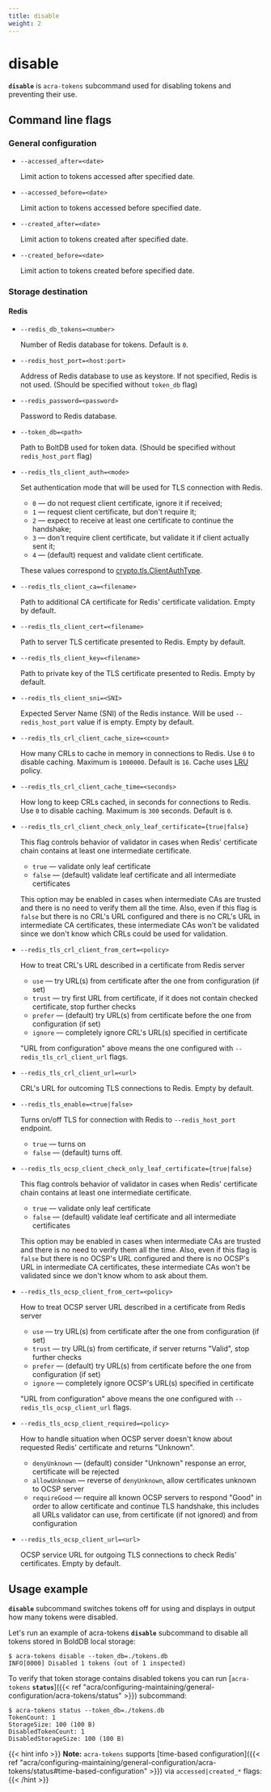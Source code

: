 ```yaml
---
title: disable
weight: 2
---
```


# disable

**`disable`** is `acra-tokens` subcommand used for disabling tokens and preventing their use.

## Command line flags

### General configuration

* `--accessed_after=<date>`

  Limit action to tokens accessed after specified date.

* `--accessed_before=<date>`

  Limit action to tokens accessed before specified date.

* `--created_after=<date>`

  Limit action to tokens created after specified date.

* `--created_before=<date>`

  Limit action to tokens created before specified date.

### Storage destination

#### Redis

* `--redis_db_tokens=<number>`

  Number of Redis database for tokens.
  Default is `0`.

* `--redis_host_port=<host:port>`

  Address of Redis database to use as keystore.
  If not specified, Redis is not used.
  (Should be specified without `token_db` flag)

* `--redis_password=<password>`

  Password to Redis database.

* `--token_db=<path>`

  Path to BoltDB used for token data.
  (Should be specified without `redis_host_port` flag)

* `--redis_tls_client_auth=<mode>`

  Set authentication mode that will be used for TLS connection with Redis.

  * `0` — do not request client certificate, ignore it if received;
  * `1` — request client certificate, but don't require it;
  * `2` — expect to receive at least one certificate to continue the handshake;
  * `3` — don't require client certificate, but validate it if client actually sent it;
  * `4` — (default) request and validate client certificate.

  These values correspond to [crypto.tls.ClientAuthType](https://golang.org/pkg/crypto/tls/#ClientAuthType).

* `--redis_tls_client_ca=<filename>`

  Path to additional CA certificate for Redis' certificate validation.
  Empty by default.


* `--redis_tls_client_cert=<filename>`

  Path to server TLS certificate presented to Redis.
  Empty by default.


* `--redis_tls_client_key=<filename>`

  Path to private key of the TLS certificate presented to Redis.
  Empty by default.


* `--redis_tls_client_sni=<SNI>`

  Expected Server Name (SNI) of the Redis instance. Will be used `--redis_host_port` value if is empty.
  Empty by default.


* `--redis_tls_crl_client_cache_size=<count>`

  How many CRLs to cache in memory in connections to Redis.
  Use `0` to disable caching. Maximum is `1000000`. Default is `16`.
  Cache uses [LRU](https://en.wikipedia.org/wiki/Cache_replacement_policies#Least_recently_used_(LRU)) policy.


* `--redis_tls_crl_client_cache_time=<seconds>`

  How long to keep CRLs cached, in seconds for connections to Redis.
  Use `0` to disable caching. Maximum is `300` seconds. Default is `0`.


* `--redis_tls_crl_client_check_only_leaf_certificate={true|false}`

  This flag controls behavior of validator in cases when Redis' certificate chain contains at least one intermediate certificate.

  * `true` — validate only leaf certificate
  * `false` — (default) validate leaf certificate and all intermediate certificates

  This option may be enabled in cases when intermediate CAs are trusted and there is no need to verify them all the time.
  Also, even if this flag is `false` but there is no CRL's URL configured and there is no CRL's URL in intermediate CA certificates,
  these intermediate CAs won't be validated since we don't know which CRLs could be used for validation.


* `--redis_tls_crl_client_from_cert=<policy>`

  How to treat CRL's URL described in a certificate from Redis server

  * `use` — try URL(s) from certificate after the one from configuration (if set)
  * `trust` — try first URL from certificate, if it does not contain checked certificate, stop further checks
  * `prefer` — (default) try URL(s) from certificate before the one from configuration (if set)
  * `ignore` — completely ignore CRL's URL(s) specified in certificate

  "URL from configuration" above means the one configured with `--redis_tls_crl_client_url` flags.


* `--redis_tls_crl_client_url=<url>`

  CRL's URL for outcoming TLS connections to Redis.
  Empty by default.


* `--redis_tls_enable=<true|false>`

  Turns on/off TLS for connection with Redis to `--redis_host_port` endpoint.

  * `true` — turns on
  * `false` — (default) turns off.


* `--redis_tls_ocsp_client_check_only_leaf_certificate={true|false}`

  This flag controls behavior of validator in cases when Redis' certificate chain contains at least one intermediate certificate.

  * `true` — validate only leaf certificate
  * `false` — (default) validate leaf certificate and all intermediate certificates

  This option may be enabled in cases when intermediate CAs are trusted and there is no need to verify them all the time.
  Also, even if this flag is `false` but there is no OCSP's URL configured and there is no OCSP's URL in intermediate CA certificates,
  these intermediate CAs won't be validated since we don't know whom to ask about them.


* `--redis_tls_ocsp_client_from_cert=<policy>`

  How to treat OCSP server URL described in a certificate from Redis server

  * `use` — try URL(s) from certificate after the one from configuration (if set)
  * `trust` — try URL(s) from certificate, if server returns "Valid", stop further checks
  * `prefer` — (default) try URL(s) from certificate before the one from configuration (if set)
  * `ignore` — completely ignore OCSP's URL(s) specified in certificate

  "URL from configuration" above means the one configured with `--redis_tls_ocsp_client_url` flags.


* `--redis_tls_ocsp_client_required=<policy>`

  How to handle situation when OCSP server doesn't know about requested Redis' certificate and returns "Unknown".

  * `denyUnknown` — (default) consider "Unknown" response an error, certificate will be rejected
  * `allowUnknown` — reverse of `denyUnknown`, allow certificates unknown to OCSP server
  * `requireGood` — require all known OCSP servers to respond "Good" in order to allow certificate and
    continue TLS handshake, this includes all URLs validator can use, from certificate (if not ignored) and from configuration


* `--redis_tls_ocsp_client_url=<url>`

  OCSP service URL for outgoing TLS connections to check Redis' certificates.
  Empty by default.

## Usage example

**`disable`** subcommand switches tokens off for using and displays in output how many tokens were disabled.

Let's run an example of acra-tokens **`disable`** subcommand to disable all tokens stored in BoldDB local storage:

```
$ acra-tokens disable --token_db=./tokens.db
INFO[0000] Disabled 1 tokens (out of 1 inspected)
```

To verify that token storage contains disabled tokens you can run [`acra-tokens` **`status`**]({{< ref "acra/configuring-maintaining/general-configuration/acra-tokens/status" >}}) subcommand:

```
$ acra-tokens status --token_db=./tokens.db
TokenCount: 1
StorageSize: 100 (100 B)
DisabledTokenCount: 1
DisabledStorageSize: 100 (100 B)
```

{{< hint info >}}
**Note:**
`acra-tokens` supports [time-based configuration]({{< ref "acra/configuring-maintaining/general-configuration/acra-tokens/status#time-based-configuration" >}}) via `accessed|created_*` flags:
  {{< /hint >}}